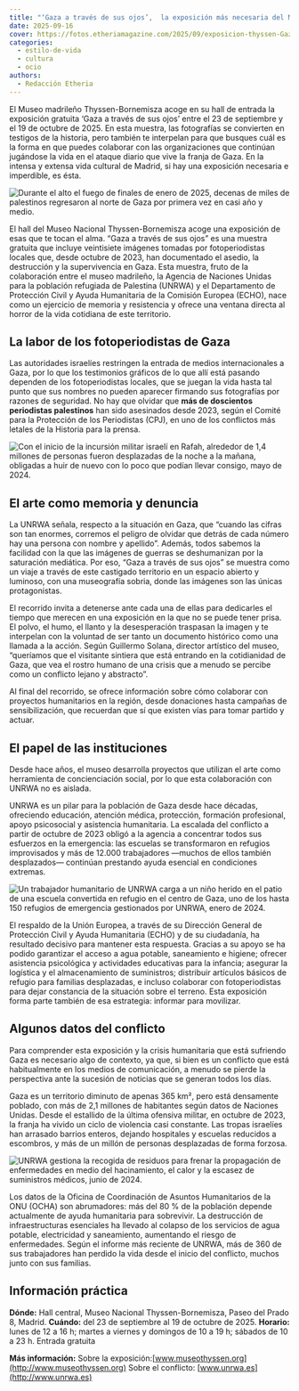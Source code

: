```yaml
---
title: "‘Gaza a través de sus ojos’,  la exposición más necesaria del Museo Thyssen-Bornemisza"
date: 2025-09-16
cover: https://fotos.etheriamagazine.com/2025/09/exposicion-thyssen-Gaza-Palestinos-hogares.jpg
categories: 
  - estilo-de-vida
  - cultura
  - ocio
authors: 
  - Redacción Etheria
---
```


El Museo madrileño Thyssen-Bornemisza acoge en su hall de entrada la exposición gratuita 
‘Gaza a través de sus ojos’ entre el 23 de septiembre y el 19 de octubre de 2025. En 
esta muestra, las fotografías se convierten en testigos de la historia, pero también te 
interpelan para que busques cuál es la forma en que puedes colaborar con las 
organizaciones que continúan jugándose la vida en el ataque diario que vive la franja de 
Gaza. En la intensa y extensa vida cultural de Madrid, si hay una exposición necesaria e 
imperdible, es ésta. 

![Durante el alto el fuego de finales de enero de 2025, decenas de miles de palestinos regresaron al norte de Gaza por primera vez en casi año y medio.](https://fotos.etheriamagazine.com/2025/09/exposicion-thyssen-Gaza-Palestinos-hogares.jpg "Durante el alto el fuego de finales de enero de 2025, decenas de miles de palestinos regresaron al norte de Gaza por primera vez en casi año y medio.")

El hall del Museo Nacional Thyssen-Bornemisza acoge una exposición de esas que te tocan 
el alma. “Gaza a través de sus ojos” es una muestra gratuita que incluye veintisiete 
imágenes tomadas por fotoperiodistas locales que, desde octubre de 2023, han documentado 
el asedio, la destrucción y la supervivencia en Gaza. Esta muestra, fruto de la 
colaboración entre el museo madrileño, la Agencia de Naciones Unidas para la población 
refugiada de Palestina (UNRWA) y el Departamento de Protección Civil y Ayuda Humanitaria 
de la Comisión Europea (ECHO), nace como un ejercicio de memoria y resistencia y ofrece 
una ventana directa al horror de la vida cotidiana de este territorio. 

## La labor de los fotoperiodistas de Gaza

Las autoridades israelíes restringen la entrada de medios internacionales a Gaza, por lo 
que los testimonios gráficos de lo que allí está pasando dependen de los fotoperiodistas 
locales, que se juegan la vida hasta tal punto que sus nombres no pueden aparecer 
firmando sus fotografías por razones de seguridad. No hay que olvidar que **más de 
doscientos periodistas palestinos** han sido asesinados desde 2023, según el Comité para 
la Protección de los Periodistas (CPJ), en uno de los conflictos más letales de la 
Historia para la prensa. 

![Con el inicio de la incursión militar israelí en Rafah, alrededor de 1,4 millones de personas fueron desplazadas de la noche a la mañana, obligadas a huir de nuevo con lo poco que podían llevar consigo, mayo de 2024.](https://fotos.etheriamagazine.com/2025/09/exposicion-thyssen-Gaza-Rafah-Desplazamientos.jpg "Con el inicio de la incursión militar israelí en Rafah, alrededor de 1,4 millones de personas fueron desplazadas de la noche a la mañana, obligadas a huir de nuevo con lo poco que podían llevar consigo, mayo de 2024.")

## El arte como memoria y denuncia

La UNRWA señala, respecto a la situación en Gaza, que “cuando las cifras son tan 
enormes, corremos el peligro de olvidar que detrás de cada número hay una persona con 
nombre y apellido”. Además, todos sabemos la facilidad con la que las imágenes de 
guerras se deshumanizan por la saturación mediática. Por eso, “Gaza a través de sus 
ojos” se muestra como un viaje a través de este castigado territorio en un espacio 
abierto y luminoso, con una museografía sobria, donde las imágenes son las únicas 
protagonistas. 

El recorrido invita a detenerse ante cada una de ellas para dedicarles el tiempo que 
merecen en una exposición en la que no se puede tener prisa. El polvo, el humo, el 
llanto y la desesperación traspasan la imagen y te interpelan con la voluntad de ser 
tanto un documento histórico como una llamada a la acción. Según Guillermo Solana, 
director artístico del museo, “queríamos que el visitante sintiera que está entrando en 
la cotidianidad de Gaza, que vea el rostro humano de una crisis que a menudo se percibe 
como un conflicto lejano y abstracto”. 

Al final del recorrido, se ofrece información sobre cómo colaborar con proyectos 
humanitarios en la región, desde donaciones hasta campañas de sensibilización, que 
recuerdan que sí que existen vías para tomar partido y actuar. 

## El papel de las instituciones

Desde hace años, el museo desarrolla proyectos que utilizan el arte como herramienta de 
concienciación social, por lo que esta colaboración con UNRWA no es aislada. 

UNRWA es un pilar para la población de Gaza desde hace décadas, ofreciendo educación, 
atención médica, protección, formación profesional, apoyo psicosocial y asistencia 
humanitaria. La escalada del conflicto a partir de octubre de 2023 obligó a la agencia a 
concentrar todos sus esfuerzos en la emergencia: las escuelas se transformaron en 
refugios improvisados y más de 12.000 trabajadores —muchos de ellos también desplazados— 
continúan prestando ayuda esencial en condiciones extremas. 

![Un trabajador humanitario de UNRWA carga a un niño herido en el patio de una escuela convertida en refugio en el centro de Gaza, uno de los hasta 150 refugios de emergencia gestionados por UNRWA, enero de 2024.](https://fotos.etheriamagazine.com/2025/09/exposicion-thyssen-Gaza-Miembro-UNRWA.jpg "Un trabajador humanitario de UNRWA carga a un niño herido en el patio de una escuela convertida en refugio en el centro de Gaza, uno de los hasta 150 refugios de emergencia gestionados por UNRWA, enero de 2024.")

El respaldo de la Unión Europea, a través de su Dirección General de Protección Civil y 
Ayuda Humanitaria (ECHO) y de su ciudadanía, ha resultado decisivo para mantener esta 
respuesta. Gracias a su apoyo se ha podido garantizar el acceso a agua potable, 
saneamiento e higiene; ofrecer asistencia psicológica y actividades educativas para la 
infancia; asegurar la logística y el almacenamiento de suministros; distribuir artículos 
básicos de refugio para familias desplazadas, e incluso colaborar con fotoperiodistas 
para dejar constancia de la situación sobre el terreno. Esta exposición forma parte 
también de esa estrategia: informar para movilizar. 

## Algunos datos del conflicto

Para comprender esta exposición y la crisis humanitaria que está sufriendo Gaza es 
necesario algo de contexto, ya que, si bien es un conflicto que está habitualmente en 
los medios de comunicación, a menudo se pierde la perspectiva ante la sucesión de 
noticias que se generan todos los días. 

Gaza es un territorio diminuto de apenas 365 km², pero está densamente poblado, con más 
de 2,1 millones de habitantes según datos de Naciones Unidas. Desde el estallido de la 
última ofensiva militar, en octubre de 2023, la franja ha vivido un ciclo de violencia 
casi constante. Las tropas israelíes han arrasado barrios enteros, dejando hospitales y 
escuelas reducidos a escombros, y más de un millón de personas desplazadas de forma 
forzosa. 

![UNRWA gestiona la recogida de residuos para frenar la propagación de enfermedades en medio del hacinamiento, el calor y la escasez de suministros médicos, junio de 2024.](https://fotos.etheriamagazine.com/2025/09/exposicion-thyssen-Gaza-Residuos.jpg "UNRWA gestiona la recogida de residuos para frenar la propagación de enfermedades en medio del hacinamiento, el calor y la escasez de suministros médicos, junio de 2024.")

Los datos de la Oficina de Coordinación de Asuntos Humanitarios de la ONU (OCHA) son 
abrumadores: más del 80 % de la población depende actualmente de ayuda humanitaria para 
sobrevivir. La destrucción de infraestructuras esenciales ha llevado al colapso de los 
servicios de agua potable, electricidad y saneamiento, aumentando el riesgo de 
enfermedades. Según el informe más reciente de UNRWA, más de 360 de sus trabajadores han 
perdido la vida desde el inicio del conflicto, muchos junto con sus familias. 

## Información práctica

**Dónde:** Hall central, Museo Nacional Thyssen-Bornemisza, Paseo del Prado 8, Madrid. 
**Cuándo:** del 23 de septiembre al 19 de octubre de 2025. **Horario:** lunes de 12 a 16 
h; martes a viernes y domingos de 10 a 19 h; sábados de 10 a 23 h. Entrada gratuita 

**Más información:** Sobre la 
exposición:[www.museothyssen.org](http://www.museothyssen.org) Sobre el conflicto: 
[www.unrwa.es](http://www.unrwa.es)
